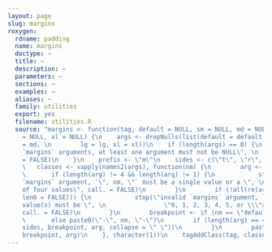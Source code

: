 ```yaml
---
layout: page
slug: margins
roxygen:
  rdname: padding
  name: margins
  doctype: ~
  title: ~
  description: ~
  parameters: ~
  sections: ~
  examples: ~
  aliases: ~
  family: utilities
  export: yes
  filename: utilities.R
  source: "margins <- function(tag, default = NULL, sm = NULL, md = NULL, \n    lg
    = NULL, xl = NULL) {\n    args <- dropNulls(list(default = default, sm = sm, md
    = md, \n        lg = lg, xl = xl))\n    if (length(args) == 0) {\n        stop(\"invalid
    `margins` arguments, at least one argument must not be NULL\", \n            call.
    = FALSE)\n    }\n    prefix <- \"m\"\n    sides <- c(\"t\", \"r\", \"b\", \"l\")\n
    \   classes <- vapply(names2(args), function(nm) {\n        arg <- args[[nm]]\n
    \       if (length(arg) != 4 && length(arg) != 1) {\n            stop(\"invalid
    `margins` argument, `\", nm, \"` must be a single value or a \", \n                \"vector
    of four values\", call. = FALSE)\n        }\n        if (!all(re(arg, \"[0-5]|auto\",
    len0 = FALSE))) {\n            stop(\"invalid `margins` argument, `\", nm, \"`
    value(s) must be \", \n                \"0, 1, 2, 3, 4, 5, or \\\"auto\\\"\",
    call. = FALSE)\n        }\n        breakpoint <- if (nm == \"default\") \n            \"-\"\n
    \       else paste0(\"-\", nm, \"-\")\n        if (length(arg) == 4) {\n            return(paste0(prefix,
    sides, breakpoint, arg, collapse = \" \"))\n        }\n        paste0(prefix,
    breakpoint, arg)\n    }, character(1))\n    tagAddClass(tag, classes)\n}"
---
```

